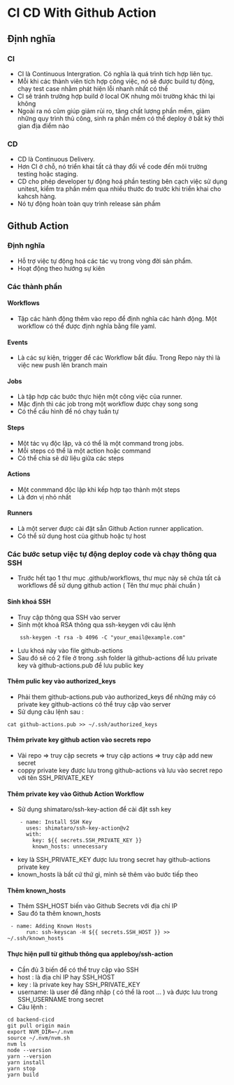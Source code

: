 # CI CD With Github Action
## Định nghĩa
### CI 
- CI là Continuous Intergration. Có nghĩa là quá trình tích hợp liên tục. 
- Mỗi khi các thành viên tích hợp công việc, nó sẽ được build tự động, chạy test case nhằm phát hiện lỗi nhanh nhất có thể
- CI sẽ tránh trường hợp build ở local OK nhưng môi trường khác thì lại không 
- Ngoài ra nó cũm giúp giảm rủi ro, tăng chất lượng phần mềm, giảm những quy trình thủ công, sinh ra phần mềm có thể deploy ở bất kỳ thời gian địa điểm nào 

### CD
- CD là Continuous Delivery. 
- Hơn CI ở chỗ, nó triển khai tất cả thay đổi về code đến môi trường testing hoặc staging. 
- CD cho phép developer tự động hoá phần testing bên cạch việc sử dụng unitest, kiểm tra phần mềm qua nhiều thước đo trước khi triển khai cho kahcsh hàng.
- Nó tự động hoàn toàn quy trình release sản phầm

## Github Action
### Định nghĩa 
- Hỗ trợ việc tự động hoá các tác vụ trong vòng đời sản phẩm.
- Hoạt động theo hướng sự kiên

### Các thành phần 
#### Workflows
- Tập các hành động thêm vào repo để định nghĩa các hành động. Một workflow có thể được định nghĩa bằng file yaml.
#### Events
- Là các sự kiện, trigger để các Workflow bắt đầu. Trong Repo này thì là việc new push lên branch main
#### Jobs
- Là tập hợp các bước thực hiện một công việc của runner.
- Mặc định thì các job trong một workflow được chạy song song 
- Có thể cấu hình để nó chạy tuần tự
#### Steps
- Một tác vụ độc lập, và có thể là một command trong jobs.
- Mỗi steps có thể là một action hoặc command 
- Có thể chia sẻ dữ liệu giữa các steps
#### Actions
- Một conmmand độc lập khi kếp hợp tạo thành một steps
- Là đơn vị nhỏ nhất 
#### Runners
- Là một server được cài đặt sẵn Github Action runner application.
- Có thể sử dụng host của github hoặc tự host

### Các bước setup việc tự động deploy code và chạy thông qua SSH
- Trước hết tạo 1 thư mục .github/workflows, thư mục này sẽ chứa tất cả workflows để sử dụng github action ( Tên thư mục phải chuẩn )
#### Sinh khoá SSH 
- Truy cập thông qua SSH vào server
- Sinh một khoá RSA thông qua ssh-keygen với câu lệnh 
```
    ssh-keygen -t rsa -b 4096 -C "your_email@example.com"
```
- Lưu khoá này vào file github-actions
- Sau đó sẽ có 2 file ở trong .ssh folder là github-actions để lưu private key và github-actions.pub để lưu public key
#### Thêm pulic key vào authorized_keys
- Phải them github-actions.pub vào authorized_keys để những máy có private key github-actions có thể truy cập vào server
- Sử dụng câu lệnh sau : 
```
cat github-actions.pub >> ~/.ssh/authorized_keys
```
#### Thêm private key github action vào secrets repo
- Vài repo => truy cập secrets => truy cập actions => truy cập add new secret
- coppy private key được lưu trong github-actions và lưu vào secret repo với tên SSH_PRIVATE_KEY

#### Thêm private key vào Github Action Workflow
- Sử dụng shimataro/ssh-key-action để cài đặt ssh key
```
    - name: Install SSH Key
      uses: shimataro/ssh-key-action@v2
      with:
        key: ${{ secrets.SSH_PRIVATE_KEY }}
        known_hosts: unnecessary
```
- key là SSH_PRIVATE_KEY được lưu trong secret hay github-actions private key 
- known_hosts là bất cứ thứ gì, mình sẽ thêm vào bước tiếp theo

#### Thêm known_hosts
- Thêm SSH_HOST biến vào Github Secrets với địa chỉ IP
- Sau đó ta thêm known_hosts 
```
 - name: Adding Known Hosts
      run: ssh-keyscan -H ${{ secrets.SSH_HOST }} >> ~/.ssh/known_hosts
```
#### Thực hiện pull từ github thông qua appleboy/ssh-action
- Cần đủ 3 biến để có thể truy cập vào SSH 
- host : là địa chỉ IP hay SSH_HOST
- key : là private key hay SSH_PRIVATE_KEY
- username: là user để đăng nhập ( có thể là root ... ) và được lưu trong SSH_USERNAME trong secret
- Câu lệnh :
```
cd backend-cicd
git pull origin main
export NVM_DIR=~/.nvm
source ~/.nvm/nvm.sh
nvm ls
node --version
yarn --version
yarn install
yarn stop 
yarn build
```

